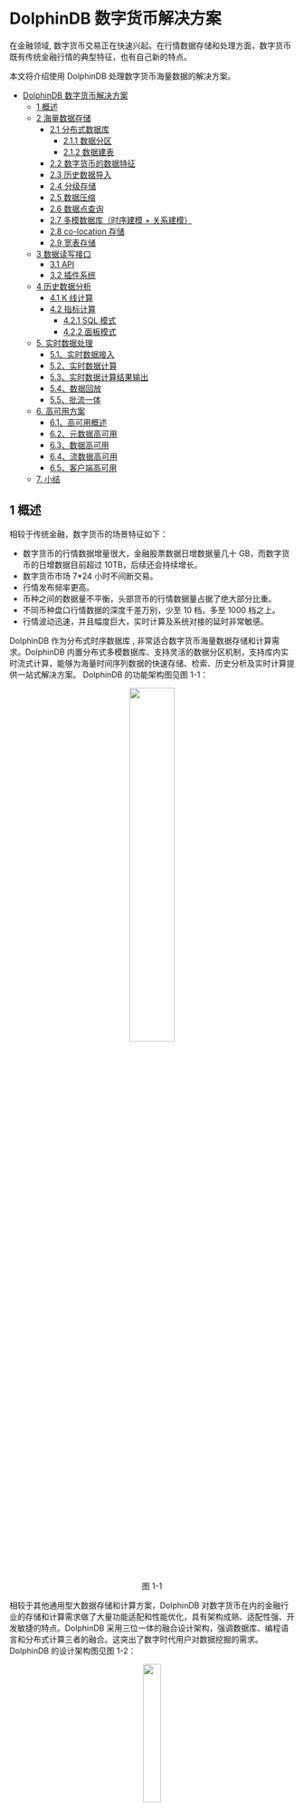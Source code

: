 # DolphinDB 数字货币解决方案
在金融领域, 数字货币交易正在快速兴起。在行情数据存储和处理方面，数字货币既有传统金融行情的典型特征，也有自己新的特点。

本文将介绍使用 DolphinDB 处理数字货币海量数据的解决方案。

- [DolphinDB 数字货币解决方案](#dolphindb-数字货币解决方案)
  - [1 概述](#1-概述)
  - [2 海量数据存储](#2-海量数据存储)
    - [2.1 分布式数据库](#21-分布式数据库)
      - [2.1.1 数据分区](#211-数据分区)
      - [2.1.2 数据建表](#212-数据建表)
    - [2.2 数字货币的数据特征](#22-数字货币的数据特征)
    - [2.3 历史数据导入](#23-历史数据导入)
    - [2.4 分级存储](#24-分级存储)
    - [2.5 数据压缩](#25-数据压缩)
    - [2.6 数据点查询](#26-数据点查询)
    - [2.7 多模数据库（时序建模 + 关系建模）](#27-多模数据库时序建模--关系建模)
    - [2.8 co-location 存储](#28-co-location-存储)
    - [2.9 宽表存储](#29-宽表存储)
  - [3 数据读写接口](#3-数据读写接口)
    - [3.1 API](#31-api)
    - [3.2 插件系统](#32-插件系统)
  - [4 历史数据分析](#4-历史数据分析)
    - [4.1 K 线计算](#41-k-线计算)
    - [4.2 指标计算](#42-指标计算)
      - [4.2.1  SQL 模式](#421--sql-模式)
      - [4.2.2 面板模式](#422-面板模式)
  - [5.	实时数据处理](#5实时数据处理)
    - [5.1、实时数据接入](#51实时数据接入)
    - [5.2、实时数据计算](#52实时数据计算)
    - [5.3、实时数据计算结果输出](#53实时数据计算结果输出)
    - [5.4、数据回放](#54数据回放)
    - [5.5、批流一体](#55批流一体)
  - [6. 高可用方案](#6-高可用方案)
    - [6.1、高可用概述](#61高可用概述)
    - [6.2、元数据高可用](#62元数据高可用)
    - [6.3、数据高可用](#63数据高可用)
    - [6.4、流数据高可用](#64流数据高可用)
    - [6.5、客户端高可用](#65客户端高可用)
  - [7.	小结](#7小结)
## 1 概述
相较于传统金融，数字货币的场景特征如下：

- 数字货币的行情数据增量很大，金融股票数据日增数据量几十 GB，而数字货币的日增数据目前超过 10TB，后续还会持续增长。
- 数字货币市场 7*24 小时不间断交易。
- 行情发布频率更高。
- 币种之间的数据量不平衡，头部货币的行情数据量占据了绝大部分比重。
- 不同币种盘口行情数据的深度千差万别，少至 10 档，多至 1000 档之上。
- 行情波动迅速，并且幅度巨大，实时计算及系统对接的延时非常敏感。




DolphinDB 作为分布式时序数据库 , 非常适合数字货币海量数据存储和计算需求。DolphinDB 内置分布式多模数据库、支持灵活的数据分区机制，支持库内实时流式计算，能够为海量时间序列数据的快速存储、检索、历史分析及实时计算提供一站式解决方案。
DolphinDB 的功能架构图见图 1-1：

<div align=center><img src=images/DolphinDB_Solutions_for_Cryptocurrency/architecture.png width=40%>

图 1-1
</div>

相较于其他通用型大数据存储和计算方案，DolphinDB 对数字货币在内的金融行业的存储和计算需求做了大量功能适配和性能优化，具有架构成熟、适配性强、开发敏捷的特点。DolphinDB 采用三位一体的融合设计架构，强调数据库、编程语言和分布式计算三者的融合。这突出了数字时代用户对数据挖掘的需求。
DolphinDB 的设计架构图见图 1-2：


<div align=center><img src=images/DolphinDB_Solutions_for_Cryptocurrency/design.png width=25%>

图 1-2
</div>


DolphinDB 拥有完整的流式计算框架，提供了多种流计算引擎。使用工程化低代码参数配置的方式，能够高效快速完成数字货币的实时业务开发。相比传统的流计算框架，DolphinDB 可节省 90% 以上的开发工作量。并且案例越复杂，DolphinDB 的优势越明显。流计算内部使用 C++ 实现了增量计算的算法，可以显著缩短计算的延时。支持共享内存、插件、API 等多种方式把计算结果快速提供给交易风控等系统。

## 2 海量数据存储
数字货币交易所的首要需求是把日增超过10TB，总量超过PB级的数据存储下来，并且能够支持高效查询和分析。传统的关系型数据库面对这个体量的数据完全束手无策。一些时序数据库尽管能够存储这个量级的数据，但是在数字货币及金融领域使用数据的场景上支持力度不足，概述章节中提及的数字货币及金融场景的典型需求无法覆盖，导致后续的使用事倍功半。
。
DolphinDB 的存储引擎主要是针对金融场景设计的。不但全面覆盖了概述章节中提及的所有金融场景的需求，还针对数字货币场景的特殊性做了如下赋能：
- 采用分布式存储架构，支持在线横向扩展，完全能容纳数字货币的庞大数据量，并且考虑到海量数据的快速检索，DolphinDB采用了分区方式规划数据，良好的分区机制使得整体的数据量增长对查询的速度影响微乎其微，在几千亿数据表中，点查普通报价数据耗时个位毫秒，点查询报价深度 100 档的订单簿数据，耗时 20ms 左右。
- 提供多种分区方案，且支持多维度组合分区，这种灵活的分区方式，有效解决各币种之间数据量不平衡的问题。
- 对于海量历史数据入库，支持 NPZ、NPY、CSV、HDF5、Parquet、二进制文件格式，使用 DolpihnDB 的脚本可以直接读取入库，无需使用其它语言解析。
- 针对不同档位数共存的报价数据集，DolphinDB的ARRAY VECTOR数据类型可以支持单字段保存向量类型，并且支持不同币种报价档位不同的场景。这种设计，无需将报价数据按最大报价深度展开，减少了运维工作，同时没有空间浪费，并且压缩率更高。


### 2.1 分布式数据库
DolphinDB 有一个内置多模态高性能存储引擎的分布式数据库，支持布署数百个节点和数千个 CPU 核以上的集群，节点支持水平和垂直拓展，灵活性强。同时，它集成了功能强大的编程语言和数据分析系统，为海量结构化数据的快速存储、检索、分析及计算提供一站式解决方案。
DolphinDB 将各个节点的存储空间交给内置的分布式文件系统（DFS）统一进行管理，分区的规则与分区的存储位置解耦，数据分割不再按水平和垂直两个步骤进行，而是进行全局优化。这样一来，分区的粒度更细更均匀，在查询计算时能充分的利用整个集群的硬件资源。
DolphinDB 的 TSDB 引擎非常适合数字货币的场景，它使典型的 LSMT 的架构，支持存储数组向量（array vector），支持在创建数据库表时指定排序字段，同一个排序字段对应的数据在一个分区内部按顺序紧密排列在一起。排序字段可以和分区字段不同，无论是使用分区字段查询，还是使用排序字段查询，效率都非常高。TSDB 还支持对排序字段对应的数据去重，在建表时通过参数指定，即可保证在数据存储或更新时自动去重。

#### 2.1.1 数据分区
数据分区的基本思想是对大数据集采用分而治之的策略，将其划分为多个相对较小的数据集，非常适合处理数字货币的海量数据。DolphinDB 支持最多三个维度的分区，并提供了灵活的分区机制，包括值分区，范围分区，列表分区，哈希分区和组合分区。对于数字货币场景，由于数据量非常大，一般先用小时做一层值分区，再用代码做一层 hash 分区或范围分区，这样的分区方式可以保证一个分区的数据量大概在 200MB 到 2G 左右，并且各个分区之间大小比较均匀，可以解决头部货币的数据量比重大的问题。DolphinDB 的建库函数是 [database](https://www.dolphindb.cn/cn/help/200/FunctionsandCommands/FunctionReferences/d/database.html?highlight=database)，如下是针对数字货币场景建立分布式数据库的代码，分区是两层，第一层是小时值分区，第二层是 symbol hash 分区，用参数 engine 指定了 TSDB 引擎。

```
dbDate = database("", VALUE, datehour(2021.11.30T01:00:00)..datehour(2021.12.02T01:00:00))
dbSymbol = database("", HASH, [SYMBOL, 100])
db_database = database(directory="dfs://npz_orderbook",partitionType=COMPO,partitionScheme = [dbDate, dbSymbol],engine=`TSDB)
```
#### 2.1.2 数据建表
数据库建立完成之后，调用函数 [createPartitionedTable](https://www.dolphindb.cn/cn/help/200/FunctionsandCommands/FunctionReferences/c/createPartitionedTable.html?highlight=createpartitionedtable) 即可完成数据表的建立，通过参数 sortColumns 可以指定分区内的排序字段。系统默认 sortColumns 最后一列为时间列，其余列字段组合为 sortKey，同一个 sortKey 对应的数据将按时间列顺序连续存放在一起。查询时， 若查询条件包含 sortKey 列，可以快速定位数据所在的位置，提高查询性能。sortColumns 是每个分区内部 level file 内数据的排序依据，与其是否为分区字段无关。keepDuplicates 这个参数可以用来指定入库时，处理重复 sortColumns 数据的策略，默认值为 ALL，即保留所有数据。若设置为 FIRST，则保留重复数据中第一条写入到数据库中的数据；若设置为 LAST，则保留重复数据中最新的一条写入到数据库的数据。如下是订单簿数据表的建表语句：
```
db_database.createPartitionedTable(table=schemaTable,tableName=`orderbook,partitionColumns=`provider_timestamp`symbol,sortColumns=`exchange`symbol`contract_type`timestamp,keepDuplicates=LAST)`
```

### 2.2 数字货币的数据特征
对于数字货币，数据一般包括订单簿数据、逐笔数据和成交数据。成交数据和逐笔数据与传统的证券数据类似，使用二维表的方式即可存储。而订单簿数据比较特殊，它的基本字段如下：
```
symbol,exchange,contract_type,timestamp,asks_price,bids_price,asks_size,bids_size,asks_size_in_coin,bids_size_in_coin
```
在这些字段中 asks_price,bids_price,asks_size,bids_size,asks_size_in_coin,bids_size_in_coin 都会包含多档报价，对于一个特定的交易所的某一个币种而言，每一个字段都包含多列，从数据结构上来看，很像是一个矩阵。
对不同交易所的不同币种的而言，由于支持的报价深度千差万别，导致了一个字段包含的列数，也就是矩阵的宽度会有很大的区别。
目前报价深度小的只有 10 左右，大的已经超过了 1000。在传统的结构化存储时，必须把数据按最大深度展开，如此以来只有 10 档的数据也会被展开为 1000 多档，这就造成了空间的极大浪费。
而使用自由结构或非结构化的存储，数据间的对齐又会有很大的问题，计算速度与表关联效率都会非常差。
DolphinDB 提供了存储数组向量（array vector）的功能，能够把不定长的数组向量（array vector）存为一列，这就非常完美的解决了不同币种之间报价深度差别非常大的问题。
DolphinDB 中的数组向量 (array vector) 是一种列类型，用于在数据表中存储可变长度的数组。数据表可以把数据类型相同且含义相近的多列存为一列，这就天然适合了数字货币不同币种之间报价深度差别非常大的场景。这种存储方式可显著简化某些常用的查询与计算，亦可提高数据压缩比，提升查询速度。简单使用数字下标，就可以选取对应档位的数据，几十个 row 系列函数可以对数组向量 (array vector) 做横向计算，如 rowAvg，rowMax，rowSum 等。这些函数都可以方便的使用在 SQL 语句中，和单列数据的使用没有任何区别。
图 2-1 展示了数组向量 (array vector) 在数据表中的基本存储结构：

<div align=center><img src=images/DolphinDB_Solutions_for_Cryptocurrency/array_vector.png vector.png width=50%>

图 2-1
</div>

从图表中可以看到 3 个币种 DOGE,BTC 和 HOT 的报价深度分别为 2，4，3 的数组向量（array vector），保存在了 bids 和 asks 两列之中。

### 2.3 历史数据导入
针对数字货币的海量数据，DolphinDB 不但支持多种方式的历史数据入库，而且还提供便捷高效的作业管理。通过作业管理并行写入数据，能够充分使用集群的全部硬件性能。历史数据支持通过插件或函数的方式从文件或其它数据库导入 DolphinDB。针对数字货币场景，文件一般是存储为 CSV，NPZ/NPY 或 HDF5 格式，如前文所述，订单簿数据的多个档位需要存储为数组向量 (array vector)。[loadText](https://www.dolphindb.cn/cn/help/200/FunctionsandCommands/FunctionReferences/l/loadText.html?highlight=loadtext)、[ploadText](https://www.dolphindb.cn/cn/help/200/FunctionsandCommands/FunctionReferences/p/ploadText.html?highlight=ploadtext) 和 [loadTextEx](https://www.dolphindb.cn/cn/help/200/FunctionsandCommands/FunctionReferences/l/loadTextEx.html?highlight=loadtextex) 函数用于导入 CSV 文件。它们都有一个 arrayDelimiter 的参数，它的作用是指定数据文件中数组向量列的分隔符，默认是逗号。当文件按如下图 2-2 格式存储时，可以直接用函数导入为数组向量 (array vector)。

<div align=center><img src=images/DolphinDB_Solutions_for_Cryptocurrency/csv.png width=50%>

图 2-2</div>

如果已有的 csv 文件是传统的按列展开的模式，只需先把文件导入内存，然后在内存中使用 [fixedLengthArrayVector](https://www.dolphindb.cn/cn/help/200/FunctionsandCommands/FunctionReferences/f/fixedLengthArrayVector.html?highlight=fixedlengtharrayvector) 函数把多列合并为一个数组向量 (array vector) 即可。loadNpz 和 loadNpy 用于导入 NPZ 和 NPY 格式的文件，最大支持三维的 numpy array 对象，和 DolphinDB 的对象对照见图 2-3：

<div align=center><img src=images/DolphinDB_Solutions_for_Cryptocurrency/npz.png width=20%>

图 2-3</div>

存储为 npz/npy 格式的数字货币的订单簿数据，导入到 DolphinDB 的结构是字典，通过对字典的解析，生成包含数组向量 (array vector) 的内存表。然后使用 append! 函数，即可把内存表的数据写入前面定义的好分布式数据表中。DolphinDB 的 [HDF5 插件](https://gitee.com/dolphindb/DolphinDBPlugin/tree/master/hdf5) 支持把 HDF5 格式的数据导入数据库。DolphinDB 还提供了多种插件从其它数据库中来同步数据，比如 ODBC,mysql 等。
### 2.4 分级存储
由于数字货币的数据量非常巨大，硬盘空间非常容易成为瓶颈。 特别是当用户在云上部署时，更会遇到硬盘空间的限制。目前亚马逊云的单块硬盘容量上限为 16TB。即使配置 20 块硬盘，对于日增超过 10TB 的数据量而言，也是九牛一毛。DolphinDB 的分级存储功能就很好的解决了这个问题，对于近期常用数据会存储在集群的硬盘上，而比较久远的数据，通过参数配置的方式，自动迁移到 S3 上。这种存储对查询和计算是完全透明的，查询与计算的 SQL 语句与不分级时保持一致。
### 2.5 数据压缩
 DolphinDB 采用了 LZ4 和 Delta of delta 等无损压缩算法，对列式储存的数据进行快速压缩，并且支持对不同的数据类型的列采用不同压缩算法。对于重复度高的字符串类型，比如币种代码，交易所，商品类型等信息，可以改用 SYMBOL 类型。DolphinDB 的 SYMBOL 类型在压缩之前，会使用字典编码，将字符串转化成整型。因此，每个字符串只占用 4 个字节，可以显著减少字符串的存储空间。数字货币的订单簿数据使用数组向量 (array vector) 存储，数组向量 (array vector) 在底层存储时，首先把所有行的数据首尾相接存成一个连续数组，然后用另一个索引数组标记各行的位置。在压缩时，对连续数组的数据进行整体处理，使得压缩率更高。DolphinDB 存储数字货币订单簿数据时，根据档位深度的不同，压缩率可达 1:9 ~ 1:30 左右。
### 2.6 数据点查询
数字货币的币种非常多，数据量非常大。在大量数据集中点查少量数据是数字货币业务常用的场景。DolhpinDB 的 TSDB 引擎，拥有良好的分区机制和分区内的数据排序机制，点查询效率非常高，并且数据总数量的增加对点查询速度的影响微乎其微。下表是一个测试结果展示，测试的数据集包含一年的 orderbook 数据和 trade 数据，数据条数分别是 400 亿和 700 亿左右，orderbook 数据的报价深度是 100 档。每个用例都测试 100 次，结果取平均值。


| 查询内容 | 数据集 | 耗时 |
| :------ | :------ | :------ |
| 一条数据 | trade | 2.91ms |
| 一条数据 | orderbook | 15.98ms |
| 一个币种一天数据 | trade | 5.04ms |
| 一个币种一天数据 | orderbook | 188.79ms |

### 2.7 多模数据库（时序建模 + 关系建模）
除需支持时序模型外，数字货币业务还需要支持关系模型。时序模型主要存储如订单簿、订单、委托和指标因子等具有时序特征的大数据；在实际业务中，如计算期权面值需要用到合约乘数，又比如对组合需要根据交易所分类进行估值、因子、归因和风险计算，这些场景都是典型的关系模型。
DolphinDB 是一个多模数据库，同时支持时序数据模型和关系数据模型。支持 as of join, window join, cross join, equal join, full join, inner join, left join 和 prefix join 等多种数据关联方式。时序模型支持非同步关联，关系模型支持等值关联。

### 2.8 co-location 存储
在数字货币使用数据时，通常需要多表关联，用于微观结构分析、因子生成和交易策略。DolphinDB 的 co-location 存储架构会强行将同一分区的多个表存储在同一数据节点中，在关联计算时只需要读取同一节点数据，这样的存储架构可以避免节点间的数据传输，大幅提高关联查询速度。由于数字货币的数据量非常巨大，如果没有 co-location 存储机制，多表关联时，非常容易把集群的网络跑满，使得网络成为瓶颈，处理时间显著增加。

### 2.9 宽表存储
横截面计算在时序数据处理中极为常见，数字货币及金融场景中经常需要存储多个标的甚至全部标的在同一横截面上的因子，并且需要对横截面进行面板数据分析。宽表存储天然适合面板数据，并能减少数据冗余，提高查询速度。一部分时序数据库不支持大宽表或者存在明显的性能问题。DolphinDB 支持 32767 列大宽表，自研的 TSDB 存储引擎能够保证大宽表下的高性能读写。

## 3 数据读写接口
DolphinDB 提供各种语言的SDK来访问DolphinDB，如C++, Java, C#, Javascript ,  其中也包含数字货币领域最常用的编程技术栈Golang和Python。并且DolphinDB也支持以动态插件的方式支持接入盘中数据，比如通过kafka插件将实时数据接入到DolphinDB并落库。

### 3.1 API
DolphinDB 提供了 C++,GoLang, Python, Java, C#, Node.js, R 等语言 API。API 通过网络链接的方式与 DolphinDB 通信的。DolphinDB 的 API 有如下特点：
- API 支持高可用，API 能够在目标节点宕机的情况下，自动找到集群中任意一个可连接的节点，继续运行，保障业务的持续运转。
- 支持批量异步或并行写入数据。
- 提供了丰富的二次编程接口。
- DolphinDB 对各语言 API 数据类型的转换做了良好的支持，各语言 API 的读取数据后，有合适的数据结构直接使用。
- API 在查询数据时，支持压缩传输，这对数字货币大量数据的查询非常友好，压缩传输可以显著降低传输时间，提高查询速度。
- 支持通过 SSL 方式来保障信息传输的安全性。
- API 客户端支持订阅或写入流数据的功能，不但可以处理历史数据，也可以处理实时数据。

在数字货币的大数据量场景下，DolphinDB 的 server 和 API 为这些场景做了适配，使用方便，性能优异，详细的性能数据见 [DolphinDB API 性能基准测试报告](https://gitee.com/dolphindb/Tutorials_CN/blob/master/api_performance.md)

Python 语言非常适合大数据分析，通过压缩传输，Python API 可以从 DolphinDB 中快速提取数据。以从亚马逊云上取数据到本地为例，使用 Python API 查询 5GB orderbook 数据，开启压缩传输后，整体查询时间有 14 倍的提升。在支持快速读取数据的同时，Python API 也做了非常完备的数据结构的转换。既可以使用 ToDF 函数转化为 pandas 的 DataFrame 对象，也可以使用 ToList 函数转化为 list 对象。把订单簿转化为 list 对象之后，每一列的数组向量对应一个 numpy 的二维数组，非常方便使用。

### 3.2 插件系统
数字货币与 IT 技术结合非常紧密，在接口及模型方面有很多自研需求，这些需求与数据库密切配合，需要快速的读写数据。DolphinDB 支持动态加载外部插件，以扩展系统功能。插件和 DolphinDB 运行在同一个进程内，数据直接在内存中交互，相比网络，读写速度有 2~3 个数量级的提升。DolphinDB 已经开发提供了丰富的插件，涉及历史数据导入，实时数据导入，消息队列对接等。此外，DolphinDB 还支持自定义插件的开发，私有的接口及模型能够以插件的形式在 DolphinDB 中运行。数字货币的行情波动非常快，响应时延要求高，通过插件的方式与 DolphinDB 交互，不但可以做到和 C++ 相同的处理速度，而且使用 DolphinDB 的脚本语言进行业务开发，可以节省 90% 的开发工作量，显著提升开发效率，降低开发成本，极大缩减开发到生产的周期。

## 4 历史数据分析
在数字货币乃至整个金融领域，仅仅满足大量数据的存储与快速查询是远远不够的。更重要的是，让数据快速、高效、低成本地产生价值。这就涉及到了历史数据分析，目前绝大多数传统数据库的数据分析能力很弱，无法在库内满足数字货币领域复杂数据分析的需求。所以，传统方法在进行业务研究时，要先从数据库内提取数据，通过网络发送到一台中心服务器。在中心服务器上，使用分析型语言，一般是 Python 或 R，对数据进行研究分析。分析完成后，再经由网络把结果写回数据库或应用于生。面对数字货币日增超过 10TB、总量超过 PB 级的数据量，这种方法就会存在很多问题：

  - 数据传输会耗费大量时间，有时远超业务运算的耗时。
  - 中心化计算，无法使用整个集群的算力。
  - 中心服务器的负载太高，成本也太高。
  - 传统分析性语言的速度太慢。

DolphinDB 把分布式数据库，分布式计算及编程语言等功能融为一体。不但有强大的存储查询能力，还能够在 PB 级的数据量级下，满足数字或历史数据分析的需求。
DolphinDB 的分析计算有如下特点：
- DolphinDB 设计了大数据处理脚本编程语言。这种编程语言从流行的 Python 和 SQL 语言汲取了灵感，它的语法与 SQL 和 Python 非常相似，易于学习。它支持多范式编程，包括命令式编程、向量化编程、函数化编程、SQL 编程、RPC 编程以及元编程，表达能力非常强，代码十分简洁。同样的功能，实现起来比 Python 还简洁优雅，速度和 C++ 接近。
- 分布式的计算框架与分布式数据库相融合，实现了库内计算，避免了大量数据的迁移，充分使用了整个集群的资源。
- 内置流水线、map-reduce 和迭代计算等多种计算框架，显著简化模型设计的复杂度。
- 拥有强大并且可灵活管理的并行处理能力。
- DolphinDB 支持数十种复杂的滑动、滚动和累计窗口计算函数。支持均值、最大、最小、中间值等较为简单的窗口计算；也支持最小二乘数估计、person 相关性、协方差、标准差、移动加权平均等较为复杂的函数。满足技术指标中的各类复杂计算。
- DolphinDB 提供 asof join 和 window join 不等值关联的需求。在数字货币分析中，委托、、成交和订单簿等数据在计算时经常需要按标的和时间进行关联。当按时间关联时，通常两个表中的时间不是相等的，而是满足某种关系，譬如最近的一条记录，某个时间窗口内的记录等。这种不等值的关联，通过 DolphinDB 提供的 asof join 和 window join 能够简洁高效的实现。
- 内置 1000 多个金融领域使用的函数，并做了极致的优化。
- 支持向量化、矩阵化的计算。
- 支持分布式机器学习。

下面结合一些具体例子，展示一下 DolphinDB 基于数字货币历史数据的分析能力。
### 4.1 K 线计算
K 线计算是金融领域最常用的计算需求，我们通常需要将 tick 级别数据汇合成快照级、分钟级、日级等低频的数据。在数字货币领域，tick 数据尤其巨大，日内的 tick 数据要以 T 为单位来计算，这就对 K 线合成提出非常高的性能要求。在这个数据量级下选择分布式存储几乎是必然的选择，与此同时进行分布式计算充分利用多节点服务器资源亦是优先考虑。
传统的解决方案是选择一种分布式存储 (HDFS、HBASE、MongoDB、Kafka) 然后结合一款分布式计算平台 (Spark、Storm、link) 来组合使用，或者通过 Python 或者 C++ 来自行开发分布式计算框架进行 K 线计算。通过组合分布式存储和计算平台的方式，通常要搭建三个以上分布式集群，对服务器资源要求较高，同时为保证多种技术兼容的稳定性，对于运维人员的技术能力要求也比较高。而 DolphinDB 天然一体的分布式存储与分布式计算平台则很好的解决了这个问题，
通过一个简单的 SQL 语句即可分布式的完成 K 线计算。

```
trade=loadTable("dfs://currency", "trade")
minuteCoins = select  exchange, contract_type, symbol, time, minute, first(price) as open, max(price) as high,min(price) as low, last(price) as close, sum(size) as vol from trade group by exchange, contract_type, symbol,date(timestamp) as time, minute(timestamp) as minute
```
以这段代码为例，我们可以主动声明进行分布式的分钟级 K 线计算。对高频的 60 亿条的 tick 级数据合成 6000 万的分钟 K 数据耗时不超过 30 秒。

### 4.2 指标计算
根据指标的类型和使用者的习惯不同，DolphinDB 提供了面板和 SQL 两种计算方式。
在 SQL 模式中，自定义函数的参数一般为向量（列），输出一般为向量。指标函数的粒度尽可能小，只包含计算单个指标的业务逻辑，也不用考虑并行计算加速等问题;
在面板计算中，自定义函数的参数一般为向量，矩阵或表，输出一般为向量，矩阵或表。

#### 4.2.1  SQL 模式
DolphinDB 在存储和计算框架上都是基于列式结构，表中的一个列可以直接作为一个向量化函数的输入参数。
因此如果一个指标的计算逻辑只涉及股票自身的时间序列数据，不涉及多个数字货币横截面上的信息，可以直接在 SQL 中按数字货币分组，
然后在 select 中调用指标函数计算每个股票在一段时间内的指标值。如果数据在数据库中本身是按数字货币分区存储的，那么可以非常高效的实现数据库内并行计算。
```
def sum_diff(x, y){
    return (x-y)\(x+y)
}
def factorDoubleEMA(price){
    ema_20 = ema(price, 20)
    ema_40 = ema(price, 40)
    sum_diff_1000 = 1000 * sum_diff(ema_20, ema_40)
    return ema(sum_diff_1000,10) - ema(sum_diff_1000, 20)
}
select  exchange,contract_type,symbol,timestamp, `doubleEMA as factorname,factorDoubleEMA(price) as value from trade where timestamp between 2021.12.01T00:00:00.000012506 : 2021.12.01T00:00:10.000012506  context by exchange,contract_type,symbol
```
在上面的例子中，我们定义了一个因子函数 factorDoubleEMA，只需要用到数字货币的价格序列信息。
我们在 SQL 中通过 context by 子句按数字货币代码分组，然后调用 factorDoubleEMA 函数，计算每个数字货币的指标序列。
值得注意的是，context by 是 DolphinDB SQL 对 group by 的扩展。group by 只适用于聚合计算，也就是说输入长度为 n，输出长度是 1。
context by 适用于向量计算，输入长度是 n，输出长度也是 n。
另外因子函数 factorDOubleEMA 除了可以接受一个向量作为输入
，也可以接受一个面板数据作为输入。所以，只要因子函数的粒度尽可能细，就可以应用于很多场景。

#### 4.2.2 面板模式
面板数据 (panel data) 是以时间为索引，标的为列，指标作为内容的一种数据载体，它非常适用于以标的集合为单位的指标计算。将数据以面板作为载体，可以大大简化脚本的复杂度，通常最后的计算表达式可以从原始的数学公式中一对一的翻译过来。除此之外，可以充分利用 DolphinDB 矩阵计算的高性能。

在指标计算中，面板数据通常可以通过 panel 函数，或者 exec 搭配 pivot by 得到，具体样例如下表：每一行是一个时间点，每一列是一个数字货币。


| Timestamp|btusdt|ethusdt|shibustdt|sandusdt|...|
| :-----| :-----| ----: | ----: |----: |----: |
|2020.01.02T09:29:00.000|  266.3|12.9  |57.5| 24.0 |...|
|2020.01.02T09:30:00.000|  270.2|17.0  |58.6| 24.2 |...|
|2020.01.02T09:31:00.000|  270.3|17.1  |59.0| 24.0 |...|

在面板数据上，由于是以时间为索引，标的为列，指标可以方便地进行多标的的滑动窗口函数计算。
首先生成面板数据
```
coin_data = select top 1000000* from coin_minute
coin_data_panel = exec close from a pivot by mtime, symbol
```

<div align=center><img src=images/DolphinDB_Solutions_for_Cryptocurrency/coin_data_panel.png width=50%></div>

然后通过上面的 factorDoubleEMA 函数来进行面板计算，只需要一行简单的代码。
```
result_panel=factorDoubleEMA(bb)
```
<div align=center><img src=images/DolphinDB_Solutions_for_Cryptocurrency/result_panel.png width=50%></div>

## 5.	实时数据处理
面对数字货币瞬息万变的行情，模型及策略都有一定的有效期。能够将投研成果最快的用于生产，将取得先发优势，吃到先发红利。传统的从投研到生产方法，都是先用脚本或者函数，对数据建模分析，有了定性的结论，再投入到回测，最后模拟盘，实盘。建模研究要尽量函数简单，快速迭代。模拟盘和实盘要求性能快速。所以很多研究员使用 python 或者 R 来做建模分析，确定模型后再使用 C++ 或者 go 这类性能比较突出的编程语言来重新实现策略程序。这样两套实现方式，代码开发周期长，结果比对费时费力，从投研到生产的周期很长，在数字货币快速迭代的行情下，无法取得先发优势。

DolphinDB 生产投研一体化的实时数据处理方案，相比传统的 Python + C++ 两套代码的方案，开发上线周期可减少 90% 以上，并且计算越复杂，DolphinDB 的优势越明显。在生产环境中，DolphinDB 提供了实时流计算框架。在流计算框架下，用户在投研阶段封装好的基于批量数据开发的因子函数，可以无缝投入交易和投资方面的生产程序中，这就是通常所说的批流一体。使用流批一体可以加速用户的开发和部署。同时流计算框架还在算法的路径上，做了极致的优化，在具有高效开发的优势的同时，又兼顾了计算的高效性能。

DolphinDB 实时数据处理解决方案的核心部件是流计算引擎和流数据表。流计算引擎用于时间序列处理、横截面处理、窗口处理、表关联、异常检测等操作。流数据表可以看作是一个简化版的消息中间件，或者说是消息中间件中的一个主题（topic），可以往其发布（publish）数据，也可以从其订阅（subscribe）数据。实时数据首先注入流数据表，订阅这个流数据表的流计算引擎会随着实时数据的注入自动完成计算。流计算引擎的输出也可以是流数据表的形式。因此多个计算引擎与流数据表可以跟搭积木一样自由组合，形成流式处理的流水线。图 5-1 是 DolphinDB 的实时数据处理架构图。

<div align=center><img src=images/DolphinDB_Solutions_for_Cryptocurrency/streaming.jpg vector.png width=50%>

图 5-1
</div>

### 5.1、实时数据接入
数字货币的技术栈非常复杂，DolphinDB 的提供了多种方式，往流数据表中接入数据。
- 各种语言的 API 向流数据表实时写入数据。
- DolphinDB 的脚本实时向流数据表中写入数据。
- 通过历史数据回放，把历史数据转化为实时数据写入流数据表。
- 第三方消息消息中间件（kafka，zmq，rabbitMq 等）向流数据表实时写入数据。
- 插件方式向流数据表中实时写入数据。
- 流计算引擎计算的结果实时写入流数据表。

基于 DolphinDB 的实时数据处理框架，用户只需要把实时数据写入流数据表，后续的计算全部自动化处理。

### 5.2、实时数据计算
DolphinDB 内置了众多的流计算引擎，只要流数表的数据发布到计算引擎，就可以触发计算，计算规则通过工程化、低代码、参数配置的方式即可完成，相比传统的代码开发，工程周期可缩短 90%。如下是一些常用的流计算引擎及其适合的数字货币的场景：

- 时序聚合引擎（time-series streaming engine），可完成数字货币的时间序列的实时计算，比如实时生成所有周期的 K 线。
- 横截面引擎（cross-sectional streaming engine），可对数字货币完成实时的截面上的计算，比如对所有币种的最新交易量求聚合值。
- 异常检测引擎（anomaly detection streaming engine），可用于数字货币行情及交易的风控或预警。
- 响应式状态引擎（reactive state engine），在数字货币的研究和实盘中，很多计算指标不仅与当前的多个指标有关，而且与多个指标的历史状态相关。响应式状态引擎实现了这种有状态的指标的实时计算，比如计算最近 20 个窗口内的移动相关性，最近 26 个窗口内的移动均值等。
- 流表连接引擎（asof join streaming engine, equal join streaming engine, window join streaming engine, lookup join streaming engine），在数字货币实时计算时，有些情况会用的多路实时数据，比如订单簿和委托一起计算，这个流表的连接引擎即可方便的解决这个问题。

流计算引擎的计算结果可以写入另一个流数据表，一个流数据表也可以被多个计算引擎同时订阅。通过流数据表与流计算引擎的串联或并联，即可使用 DolphinDB 便捷快速高效的解决数字货币复杂的实时计算场景。

### 5.3、实时数据计算结果输出
数字货币行情变化非常迅速，实时计算需要快速输出到生产系统。DophinDB 支持如下几种方式，把实时计算的结果提供给生产系统：
- DolphinDB 提供多种常用编程语言的 API，包括 C++, java, javascript, c#, python, go 等。使用这些语言的程序，都可以调用该语言的 DolphinDB 接口，订阅到 DolphinDB 服务器的实时计算结果。
- 在金融生产环境中，另一种常见的情况，是流数据实时的灌注到消息队列中，如: Zmq，rabbitMq，kafka 等，供下游的其他模块消费。
- 进程间共享内存的方式获取计算结果，这种对接方式可以不经过网络，在内存中直接获取 DlphinDB 计算的结果，非常适合数字货币快速交易、快速风控的需求。
图 5-2 是 DolphinDB 对接生产的架构图：
<div align=center><img src=images/DolphinDB_Solutions_for_Cryptocurrency/streamCalc.png vector.png width=50%>

图 5-2
</div>

### 5.4、数据回放
行情仿真在数字货币数据研究或行情分发上有较多的使用。在 DolphinDB 中，用户可将历史数据逐行读取，并按照时间顺序以 “实时数据” 的方式导入流表中，实现 “数据回放”。数据回放的特性如下：

- 将本地磁盘数据或分布式数据库转换成流数据。
- 支持多个数据表同时回放，并保持时间线同步。
- 自定义 SQL 回放，通过 SQL 语句可以实现任意位置的数据回放。
- 支持回放速率自定义。

通过数据回放，就能实现对同一批数据的反复实时研究，同时也可以随时仿真实时行情做推送。

### 5.5、批流一体
如这章和上一章的介绍，DolphinDB 拥有非常快速的历史数据分析计算框架和开发便捷的实时数据分析计算框架。批流一体的功能把两者整合为一体。批流一体是指将研发环境中对历史数据建模分析得到的因子或表达式直接应用于生产环境的实时数据中，并保证流式计算的结果和批量计算完全一致，二者使用同一批代码，被称之为 “批流一体”。数字货币变化非常迅速，能否将历史数据研究的成果尽快用于生产是非常重要的。流批一体的好处在于：研发环境和生产环境共用一套代码，代码在研发结束后就可以直接投入到生产环境，节约了产品开发周期，赢得了先发优势。同时，无需维护两套代码，节约了开发成本，还规避了两套体系可能带来的批计算与流计算结果不一致的问题。比传统的用 python 或者 R 来做建模分析，确定模型后再使用 C++ 或者 go 这类性能比较突出的编程语言来重新实现策略程序的方式，效率可提升 90%。



## 6. 高可用方案

- 面对数字货币 7 * 24小时交易的场景，需要系统有长期不间断工作能力。DolphinDB提供了集群高可用机制(RAFT协议)避免控制节点的单点故障，提供多副本机制保证数据的高可用性。并且考虑到没有像股票市场有盘后补偿的时间，DolphinDB在数据入库时支持分布式事务，保障数据写入分布式数据库时保证数据多副本的一致性。
- 
- 图 6-1 是 DolphinDB 的高可用架构图：
<div align=center><img src=images/DolphinDB_Solutions_for_Cryptocurrency/highAvailability.png width=50%>

图 6 -1
</div>

### 6.1、高可用概述
DolphinDB 提供了分区数据、元数据、流数据和客户端的高可用方案，使得数据库节点发生故障或宕机时，数据库依然可以正常运作，保证业务不会中断，以满足数字货币领域 24 小时不中断提供服务的需求。DolphinDB 流数据的高可用还包括 Broker 的高可用、生产者高可用和消费者的高可用。流数据高可用和元数据高可用，使用 RAFT 协议实现；分区数据高可用使用多副本方式实现；客户端高可用使用各个节点都可以可供服务的对等架构实现。
### 6.2、元数据高可用
数据存储时会产生元数据，元数据保存了数据库的分区信息，包括每个分区大小，存储位置、数据版本等，例如每个数据块存储在哪些数据节点上的哪个位置等信息。DolphinDB 的元数据存储在控制节点上，可以在一个集群中部署多个控制节点，通过元数据冗余来保证元数据服务不中断。一个集群中的所有控制节点组成一个 Raft 组，Raft 组中只有一个 Leader，其他都是 Follower。Leader 和 Follower 上的元数据具有强一致性。数据节点只能和 Leader 进行交互。如果当前 Leader 宕机，系统会立即选举出新的 Leader 来提供元数据服务。Raft 组能够容忍小于半数的控制节点宕机，只要宕机的控制节点少于半数，集群仍然可以提供服务。
### 6.3、数据高可用
分区数据高可用指的是实际的存储数据，可以保留多个副本。为了保证数据的安全和高可用，DolphinDB 支持在不同的服务器上存储多个数据副本，并且采用两阶段提交协议实现数据副本之间以及数据和元数据之间的强一致性。即使一台机器上的数据损坏，也可以通过访问其他机器上的副本数据来保证数据服务不中断；同时，不同节点的不同副本在同一时刻可保持数据的完全一致，即在同一时间向任何节点发出相同的查询 B
### 6.4、流数据高可用
为满足流数据服务不中断的需求，DolphinDB 提供了流数据的高可用功能。
DolphinDB 流数据高可用功能采用了基于 Raft 协议的高可用多副本架构。相同流数据的副本存储在 Raft 组内不同的数据节点上，Raft 协议用来维护多个副本的一致性。Raft 组具有自动恢复的性质，当少数半数的节点失效的时候不影响 Raft 组的正常工作。

一个发布订阅流数据系统包含三个角色：Publisher（生产者），Broker 和 Subscriber（消费者）。在 DolphinDB 流数据框架中，Broker 由 DolphinDB 的数据节点担任，Publisher 和 Subscriber 由 DolphinDB 数据节点或第三方 API 程序担任。DolphinDB 流数据的高可用包括 Broker 的高可用、生产者和消费者的高可用，并具有以下特性：

- 每个节点上可以定义一个或多个 Raft 组，一个 Raft 组可以接纳多个流数据表
- 一个流数据表创建时可指定一个 Raft 组，表明该表为高可用的流数据表。如果没有指定 Raft 组，就是普通的流数据表
- Publisher 向 Leader 写入数据。若写入失败或者收到非 Leader 异常，就自动切换到新的 Leader 节点写入。发布端 Leader 节点宕机，新选举出的 Leader 会重新连接，写入数据
- Subscriber 从 Leader 订阅流数据。因为网络原因，或 Leader 重新选举后，从 Leader 变换为 Follower 时，Broker 会主动断开这个 Raft 组内所有的流表对应的订阅端连接。Subscriber 连接被断开，或者收到新的 Leader 选出的通知后，会自动向新的 Leader 发起订阅。当订阅端 Leader 节点宕机时，同一个 Raft 组内的其它节点会推选出新的 Leader 重新订阅

### 6.5、客户端高可用
使用 API 与 DolphinDB server 的数据节点进行交互时，如果连接的数据节点宕机，API 会尝试重连，若重连失败会自动切换到其他可用的数据节点。该操作对用户是完全透明的。目前 Java, C#, C++ 和 Python API 支持高可用。

## 7.	小结
DolphinDB 拥有一套完整的高可用体系架构，其核心为一个分布式集群系统，内置分布式文件系统、分布式计算、分布式数据库、流计算引擎和脚本语言模块。各个模块相互独立，又紧密配合，可以一站式提供分布式文件系统、分布式计算、内存数据库、消息队列、流计算等功能。数字货币的数据存储查询，数据清洗，因子开发，策略研究，流数据计算等业务都可以一站式的在 DolphinDB 中得到快速高效解决，极大的减少大数据管理和分析系统的技术栈、降低了硬件、人员、开发、维护等综合成本。